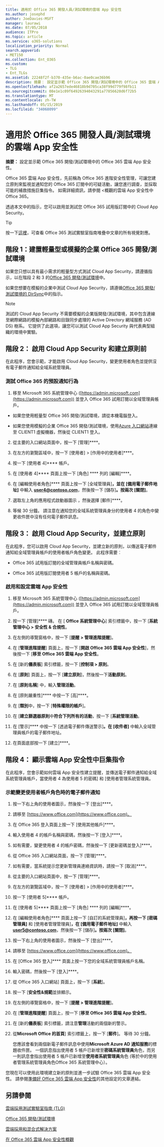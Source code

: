 ```yaml
---
title: 適用於 Office 365 開發人員/測試環境的雲端 App 安全性
ms.author: josephd
author: JoeDavies-MSFT
manager: laurawi
ms.date: 07/05/2018
audience: ITPro
ms.topic: article
ms.service: o365-solutions
localization_priority: Normal
search.appverid:
- MET150
ms.collection: Ent_O365
ms.custom:
- TLG
- Ent_TLGs
ms.assetid: 22248f2f-b370-435e-b6ac-0ae0cae36b96
description: 摘要： 設定並示範 Office 365 開發/測試環境中的 Office 365 雲端 App 安全性。
ms.openlocfilehash: af2a2657ede46818b9d705ca38f99d779f98fb11
ms.sourcegitcommit: 08e1e1c09f64926394043291a77856620d6f72b5
ms.translationtype: MT
ms.contentlocale: zh-TW
ms.lasthandoff: 05/15/2019
ms.locfileid: "34068099"
---
```

# <a name="cloud-app-security-for-your-office-365-devtest-environment"></a>適用於 Office 365 開發人員/測試環境的雲端 App 安全性

 **摘要：** 設定並示範 Office 365 開發/測試環境中的 Office 365 雲端 App 安全性。
  
Office 365 雲端 App 安全性，先前稱為 Office 365 進階安全性管理，可讓您建立原則來監視並通知您的 Office 365 訂閱中的可疑活動，讓您進行調查，並採取可能的補救措施巨集指令。 如需詳細資訊，請參閱 <<c0>概觀的雲端 App 安全性中 Office 365。
  
透過本文中的指示，您可以啟用並測試您 Office 365 試用版訂閱中的 Cloud App Security。
  
> [!TIP]
> 按一下[這裡](http://aka.ms/catlgstack)，可查看 Office 365 測試實驗室指南堆疊中文章的所有視覺對應。
  
## <a name="phase-1-build-out-your-lightweight-or-simulated-enterprise-office-365-devtest-environment"></a>階段 1：建置輕量型或模擬的企業 Office 365 開發/測試環境

如果您只想以具有最小需求的輕量型方式測試 Cloud App Security，請遵循指示，以在階段 2 和 3 的[Office 365 開發/測試環境](office-365-dev-test-environment.md)中。
  
如果您想要在模擬的企業中測試 Cloud App Security，請遵循[Office 365 開發/測試環境的 DirSync](dirsync-for-your-office-365-dev-test-environment.md)中的指示。
  
> [!NOTE]
> 測試的 Cloud App Security 不需要模擬的企業版開發/測試環境，其中包含連線至網際網路的模擬內部網路和目錄同步處理的 Active Directory 網域服務 (AD DS) 樹系。 它提供了此選項，讓您可以測試 Cloud App Security 與代表典型組織的環境中實驗。 
  
## <a name="phase-2-before-enabling-cloud-app-security-and-creating-a-policy"></a>階段 2： 啟用 Cloud App Security 和建立原則前

在此程序，您會示範，才能啟用 Cloud App Security，變更使用者角色並提供沒有電子郵件通知給全域系統管理員。
  
### <a name="test-the-default-notification-behavior-of-office-365"></a>測試 Office 365 的預設通知行為

1. 移至 Microsoft 365 系統管理中心 ([https://admin.microsoft.com](https://admin.microsoft.com)) 並登入 Office 365 試用訂閱以全域管理員帳戶。
    
  - 如果您使用輕量型 Office 365 開發/測試環境，請從本機電腦登入。
    
  - 如果您使用模擬的企業 Office 365 開發/測試環境，使用[Azure 入口網站](https://portal.azure.com)連線至 CLIENT1 虛擬機器，然後從 CLIENT1 登入。
    
2. 從主要的入口網站頁面中，按一下 [管理]****。
    
3. 在左方的瀏覽區域中，按一下 [使用者] > [作用中的使用者]****。
    
4. 	按一下 [使用者 4]**** 帳戶。
    
5. 在 [使用者 4]**** 頁面上按一下 [角色] **** 列的 [編輯]****。
    
6. 在 [編輯使用者角色]**** 頁面上按一下 [全域管理員]****，並在 [備用電子郵件地址]**** 中輸入 **user4@contoso.com**，然後按一下 [儲存]****。按兩次 [關閉]****。
    
7. 	選取左上角的應用程式啟動器圖示 ，然後選擇 [郵件]****。
    
8. 等候 30 分鐘。 請注意在通知您的全域系統管理員身分的使用者 4 的角色中變更收件匣中沒有任何電子郵件訊息。
    
## <a name="phase-3-enable-cloud-app-security-and-create-a-policy"></a>階段 3： 啟用 Cloud App Security，並建立原則

在此程序，您可以啟用 Cloud App Security，並建立新的原則，以傳送電子郵件通知給全域管理員帳戶的使用者帳戶角色變更。 此程序需要︰
  
- Office 365 試用版訂閱的全域管理員帳戶名稱與密碼。
    
- Office 365 試用版訂閱使用者 5 帳戶的名稱與密碼。
    
### <a name="enable-and-configure-cloud-app-security"></a>啟用和設定雲端 App 安全性

1. 移至 Microsoft 365 系統管理中心 ([https://admin.microsoft.com](https://admin.microsoft.com)) 並登入 Office 365 試用訂閱以全域管理員帳戶。
    
2. 按一下 [管理]**** 磚。 在 [ **Office 系統管理中心**] 索引標籤中，按一下 [**系統管理中心 > 安全性 & 合規性**。
    
3. 在左側的導覽窗格中，按一下 [**提醒 > 管理進階提醒**]。
    
4. 在 [**管理進階提醒**] 頁面上，按一下 [**開啟 Office 365 雲端 App 安全性**]，然後按一下 [**移至 Office 365 雲端 App 安全性**。
    
5. 在 [新的**儀表板**] 索引標籤，按一下 [**控制項 > 原則**。
    
6. 在 [**原則**] 頁面上，按一下 [**建立原則**]，然後按一下**活動原則**。
    
7. 在 [**原則名稱**] 中，輸入**管理活動**。
    
8. 在 [原則嚴重性]**** 中按一下 [高]****。
    
9. 在 [**類別**中，按一下 [**特殊權限的帳戶**]。
    
10. 在 [**建立篩選器原則**中**符合下列所有的活動**，按一下 [**系統管理活動**。
    
11. 在 [警示]**** 中按一下 [透過電子郵件傳送警示]****。在 [收件者]**** 中輸入全域管理員帳戶的電子郵件地址。
    
12. 在頁面底部按一下 [建立]****。
    
## <a name="phase-4-show-cloud-app-security-in-action"></a>階段 4： 顯示雲端 App 安全性中巨集指令

在此程序，您會示範如何雲端 App 安全性建立提醒，並傳送電子郵件通知給全域系統管理員帳戶，當使用者 4 為使用者 5 的密碼] 和 [使用者管理系統管理員。
  
### <a name="demonstrate-email-notification-for-a-change-in-user-account-roles"></a>示範變更使用者帳戶角色時的電子郵件通知

1. 按一下右上角的使用者圖示，然後按一下 [登出]****。
    
2. 請移至 [https://www.office.com](https://www.office.com)。
    
3. 在 Office 365 登入頁面上按一下 [使用其他帳戶]****。
    
4. 輸入使用者 4 的帳戶名稱與密碼，然後按一下 [登入]****。
    
5. 如有需要，變更使用者 4 的帳戶密碼，然後按一下 [更新密碼並登入]****。
    
6. 從 Office 365 入口網站頁面，按一下 [管理]****。
    
7. 如有需要，當系統提示您更新管理員連絡資訊時，請按一下 [取消]****。
    
8. 從主要的入口網站頁面中，按一下 [管理]****。
    
9. 在左方的瀏覽區域中，按一下 [使用者] > [作用中的使用者]****。
    
10. 按一下 [使用者 5]**** 帳戶。
    
11. 在 [使用者 5]**** 頁面上按一下 [角色] **** 列的 [編輯]****。
    
12. 在 [編輯使用者角色]**** 頁面上按一下 [自訂的系統管理員]****，再按一下 [密碼管理員]**** 和 [使用者管理管理員]****，在 [備用電子郵件地址]**** 中輸入 **user5@contoso.com**，然後按一下 [儲存]****。按兩次 [關閉]****。
    
13. 按一下右上角的使用者圖示，然後按一下 [登出]****。 
    
14. 請移至 [https://www.office.com](https://www.office.com)。
    
15. 在 [Office 365 登入]**** 頁面上按一下您的全域系統管理員帳戶名稱。
    
16. 輸入密碼，然後按一下 [登入]****。
    
17. 從 Office 365 入口網站] 頁面上，按一下 [**系統**]。
    
18. 按一下 [**安全性&amp;規範**並排顯示。
    
19. 在左側的導覽窗格中，按一下 [**提醒 > 管理進階提醒**]。
    
20. 在 [**管理進階提醒**] 頁面上，按一下 [**移至 Office 365 雲端 App 安全性**。
    
21. 在 [新的**儀表板**] 索引標籤，請注意**管理**活動的兩個新的警示。
    
22. 從**Microsoft Office 的首頁**] 索引標籤上，按一下 [**郵件**]。 等待 30 分鐘。 
    
    您應該會看到兩個新電子郵件訊息中使用**Microsoft Azure AD 通知服務**的標題收件匣。 一個訊息指出使用者 5 帳戶已新增至**密碼系統管理員**角色，而另一則訊息會指出使用者 5 帳戶已新增至**使用者系統管理員**角色 (等於中的使用者管理系統管理員角色Office 365 系統管理中心）。
    
您現在可以使用此環境建立新的原則並進一步試驗 Office 365 雲端 App 安全性。 請參閱[準備好 Office 365 雲端 App 安全性](https://support.office.com/article/Get-ready-for-Office-365-Cloud-App-Security-d9ee4d67-f2b3-42b4-9c9e-c4529904990a)的其他設定的文章連結。
  
## <a name="see-also"></a>另請參閱

[雲端採用測試實驗室指南 (TLG)](cloud-adoption-test-lab-guides-tlgs.md)
  
[Office 365 開發/測試環境](office-365-dev-test-environment.md)
  
[雲端採用和混合式解決方案](cloud-adoption-and-hybrid-solutions.md)

[在 Office 365 雲端 App 安全性概觀](https://support.office.com/article/Overview-of-Advanced-Security-Management-in-Office-365-81f0ee9a-9645-45ab-ba56-de9cbccab475)


